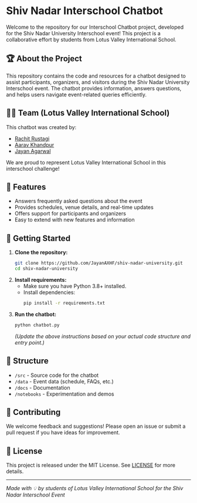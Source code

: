 # Shiv Nadar Interschool Chatbot

Welcome to the repository for our Interschool Chatbot project, developed for the Shiv Nadar University Interschool event! This project is a collaborative effort by students from Lotus Valley International School.

## 🏆 About the Project

This repository contains the code and resources for a chatbot designed to assist participants, organizers, and visitors during the Shiv Nadar University Interschool event. The chatbot provides information, answers questions, and helps users navigate event-related queries efficiently.

## 👨‍💻 Team (Lotus Valley International School)

This chatbot was created by:

- [Rachit Rustagi](https://github.com/QuantumCosmoCoder)
- [Aarav Khandpur](https://github.com/DetectiveAK)
- [Jayan Agarwal](https://github.com/JayanAXHF)

We are proud to represent Lotus Valley International School in this interschool challenge!

## 📝 Features

- Answers frequently asked questions about the event
- Provides schedules, venue details, and real-time updates
- Offers support for participants and organizers
- Easy to extend with new features and information

## 🚀 Getting Started

1. **Clone the repository:**
   ```bash
   git clone https://github.com/JayanAXHF/shiv-nadar-university.git
   cd shiv-nadar-university
   ```
2. **Install requirements:**
   - Make sure you have Python 3.8+ installed.
   - Install dependencies:
     ```bash
     pip install -r requirements.txt
     ```
3. **Run the chatbot:**
   ```bash
   python chatbot.py
   ```
   *(Update the above instructions based on your actual code structure and entry point.)*

## 📂 Structure

- `/src` - Source code for the chatbot
- `/data` - Event data (schedule, FAQs, etc.)
- `/docs` - Documentation
- `/notebooks` - Experimentation and demos

## 🤝 Contributing

We welcome feedback and suggestions! Please open an issue or submit a pull request if you have ideas for improvement.

## 📄 License

This project is released under the MIT License. See [LICENSE](LICENSE) for more details.

---

*Made with 💡 by students of Lotus Valley International School for the Shiv Nadar Interschool Event*
